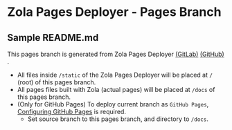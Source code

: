 # Zola Pages Deployer - Pages Branch

## Sample README.md

  This pages branch is generated from Zola Pages Deployer
  [(GitLab)](https://gitlab.com/snoopy3476/Zola-Pages-Deployer)
  [(GitHub)](https://github.com/snoopy3476/Zola-Pages-Deployer)
  .

  - All files inside `/static` of the Zola Pages Deployer
    will be placed at `/` (root) of this pages branch.
  - All pages files built with Zola (actual pages)
    will be placed at `/docs` of this pages branch.
  - (Only for GitHub Pages) To deploy current branch as `GitHub Pages`,
    [Configuring GitHub Pages](https://docs.github.com/pages/getting-started-with-github-pages/configuring-a-publishing-source-for-your-github-pages-site)
    is required.
    - Set source branch to this pages branch, and directory to `/docs`.
